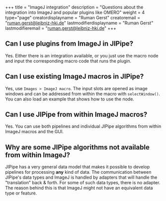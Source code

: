 +++
title = "ImageJ integration"
description = "Questions about the integration into ImageJ and popular plugins like OMERO"
weight = 4
type="page"
creatordisplayname = "Ruman Gerst"
creatoremail = "ruman.gerst@leibniz-hki.de"
lastmodifierdisplayname = "Ruman Gerst"
lastmodifieremail = "ruman.gerst@leibniz-hki.de"
+++

## Can I use plugins from ImageJ in JIPipe?

Yes. Either there is an integration available, or you just use the macro node and input the corresponding macro code that runs the plugin.

## Can I use existing ImageJ macros in JIPipe?

Yes, use `Images > ImageJ macro`. The input slots are opened as image windows and can be addressed from within the macro with `selectWindow()`.
You can also load an example that shows how to use the node.

## Can I use JIPipe from within ImageJ macros?

Yes. You can use both pipelines and individual JIPipe algorithms from within ImageJ
macros and the GUI.

## Why are some JIPipe algorithms not available from within ImageJ?

JIPipe has a very general data model that makes it possible to develop pipelines for processing **any** kind of data.
The communication between JIPipe's data types and ImageJ is handled by adapters that will handle the "translation" back & forth.
For some of such data types, there is no adapter. The reason behind this is that ImageJ might not have an equivalent data type or feature.
